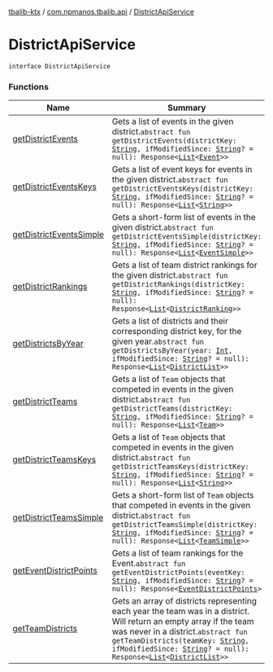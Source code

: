 [tbalib-ktx](../../index.md) / [com.npmanos.tbalib.api](../index.md) / [DistrictApiService](./index.md)

# DistrictApiService

`interface DistrictApiService`

### Functions

| Name | Summary |
|---|---|
| [getDistrictEvents](get-district-events.md) | Gets a list of events in the given district.`abstract fun getDistrictEvents(districtKey: `[`String`](https://kotlinlang.org/api/latest/jvm/stdlib/kotlin/-string/index.html)`, ifModifiedSince: `[`String`](https://kotlinlang.org/api/latest/jvm/stdlib/kotlin/-string/index.html)`? = null): Response<`[`List`](https://kotlinlang.org/api/latest/jvm/stdlib/kotlin.collections/-list/index.html)`<`[`Event`](../../com.npmanos.tbalib.model/-event/index.md)`>>` |
| [getDistrictEventsKeys](get-district-events-keys.md) | Gets a list of event keys for events in the given district.`abstract fun getDistrictEventsKeys(districtKey: `[`String`](https://kotlinlang.org/api/latest/jvm/stdlib/kotlin/-string/index.html)`, ifModifiedSince: `[`String`](https://kotlinlang.org/api/latest/jvm/stdlib/kotlin/-string/index.html)`? = null): Response<`[`List`](https://kotlinlang.org/api/latest/jvm/stdlib/kotlin.collections/-list/index.html)`<`[`String`](https://kotlinlang.org/api/latest/jvm/stdlib/kotlin/-string/index.html)`>>` |
| [getDistrictEventsSimple](get-district-events-simple.md) | Gets a short-form list of events in the given district.`abstract fun getDistrictEventsSimple(districtKey: `[`String`](https://kotlinlang.org/api/latest/jvm/stdlib/kotlin/-string/index.html)`, ifModifiedSince: `[`String`](https://kotlinlang.org/api/latest/jvm/stdlib/kotlin/-string/index.html)`? = null): Response<`[`List`](https://kotlinlang.org/api/latest/jvm/stdlib/kotlin.collections/-list/index.html)`<`[`EventSimple`](../../com.npmanos.tbalib.model/-event-simple/index.md)`>>` |
| [getDistrictRankings](get-district-rankings.md) | Gets a list of team district rankings for the given district.`abstract fun getDistrictRankings(districtKey: `[`String`](https://kotlinlang.org/api/latest/jvm/stdlib/kotlin/-string/index.html)`, ifModifiedSince: `[`String`](https://kotlinlang.org/api/latest/jvm/stdlib/kotlin/-string/index.html)`? = null): Response<`[`List`](https://kotlinlang.org/api/latest/jvm/stdlib/kotlin.collections/-list/index.html)`<`[`DistrictRanking`](../../com.npmanos.tbalib.model/-district-ranking/index.md)`>>` |
| [getDistrictsByYear](get-districts-by-year.md) | Gets a list of districts and their corresponding district key, for the given year.`abstract fun getDistrictsByYear(year: `[`Int`](https://kotlinlang.org/api/latest/jvm/stdlib/kotlin/-int/index.html)`, ifModifiedSince: `[`String`](https://kotlinlang.org/api/latest/jvm/stdlib/kotlin/-string/index.html)`? = null): Response<`[`List`](https://kotlinlang.org/api/latest/jvm/stdlib/kotlin.collections/-list/index.html)`<`[`DistrictList`](../../com.npmanos.tbalib.model/-district-list/index.md)`>>` |
| [getDistrictTeams](get-district-teams.md) | Gets a list of `Team` objects that competed in events in the given district.`abstract fun getDistrictTeams(districtKey: `[`String`](https://kotlinlang.org/api/latest/jvm/stdlib/kotlin/-string/index.html)`, ifModifiedSince: `[`String`](https://kotlinlang.org/api/latest/jvm/stdlib/kotlin/-string/index.html)`? = null): Response<`[`List`](https://kotlinlang.org/api/latest/jvm/stdlib/kotlin.collections/-list/index.html)`<`[`Team`](../../com.npmanos.tbalib.model/-team/index.md)`>>` |
| [getDistrictTeamsKeys](get-district-teams-keys.md) | Gets a list of `Team` objects that competed in events in the given district.`abstract fun getDistrictTeamsKeys(districtKey: `[`String`](https://kotlinlang.org/api/latest/jvm/stdlib/kotlin/-string/index.html)`, ifModifiedSince: `[`String`](https://kotlinlang.org/api/latest/jvm/stdlib/kotlin/-string/index.html)`? = null): Response<`[`List`](https://kotlinlang.org/api/latest/jvm/stdlib/kotlin.collections/-list/index.html)`<`[`String`](https://kotlinlang.org/api/latest/jvm/stdlib/kotlin/-string/index.html)`>>` |
| [getDistrictTeamsSimple](get-district-teams-simple.md) | Gets a short-form list of `Team` objects that competed in events in the given district.`abstract fun getDistrictTeamsSimple(districtKey: `[`String`](https://kotlinlang.org/api/latest/jvm/stdlib/kotlin/-string/index.html)`, ifModifiedSince: `[`String`](https://kotlinlang.org/api/latest/jvm/stdlib/kotlin/-string/index.html)`? = null): Response<`[`List`](https://kotlinlang.org/api/latest/jvm/stdlib/kotlin.collections/-list/index.html)`<`[`TeamSimple`](../../com.npmanos.tbalib.model/-team-simple/index.md)`>>` |
| [getEventDistrictPoints](get-event-district-points.md) | Gets a list of team rankings for the Event.`abstract fun getEventDistrictPoints(eventKey: `[`String`](https://kotlinlang.org/api/latest/jvm/stdlib/kotlin/-string/index.html)`, ifModifiedSince: `[`String`](https://kotlinlang.org/api/latest/jvm/stdlib/kotlin/-string/index.html)`? = null): Response<`[`EventDistrictPoints`](../../com.npmanos.tbalib.model/-event-district-points/index.md)`>` |
| [getTeamDistricts](get-team-districts.md) | Gets an array of districts representing each year the team was in a district. Will return an empty array if the team was never in a district.`abstract fun getTeamDistricts(teamKey: `[`String`](https://kotlinlang.org/api/latest/jvm/stdlib/kotlin/-string/index.html)`, ifModifiedSince: `[`String`](https://kotlinlang.org/api/latest/jvm/stdlib/kotlin/-string/index.html)`? = null): Response<`[`List`](https://kotlinlang.org/api/latest/jvm/stdlib/kotlin.collections/-list/index.html)`<`[`DistrictList`](../../com.npmanos.tbalib.model/-district-list/index.md)`>>` |
